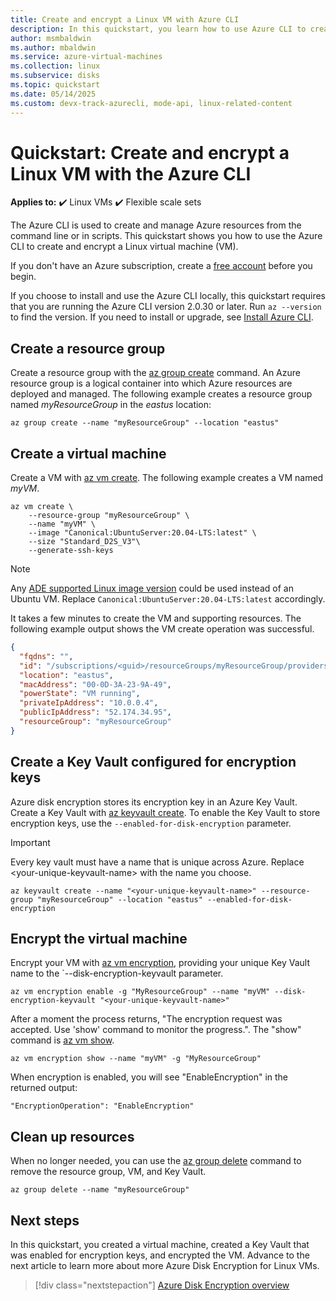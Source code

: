 ```yaml
---
title: Create and encrypt a Linux VM with Azure CLI
description: In this quickstart, you learn how to use Azure CLI to create and encrypt a Linux virtual machine
author: msmbaldwin
ms.author: mbaldwin
ms.service: azure-virtual-machines
ms.collection: linux
ms.subservice: disks
ms.topic: quickstart
ms.date: 05/14/2025
ms.custom: devx-track-azurecli, mode-api, linux-related-content
---
```


# Quickstart: Create and encrypt a Linux VM with the Azure CLI

**Applies to:** :heavy_check_mark: Linux VMs :heavy_check_mark: Flexible scale sets

The Azure CLI is used to create and manage Azure resources from the command line or in scripts. This quickstart shows you how to use the Azure CLI to create and encrypt a Linux virtual machine (VM).

If you don't have an Azure subscription, create a [free account](https://azure.microsoft.com/free/?WT.mc_id=A261C142F) before you begin.

If you choose to install and use the Azure CLI locally, this quickstart requires that you are running the Azure CLI version 2.0.30 or later. Run `az --version` to find the version. If you need to install or upgrade, see [Install Azure CLI]( /cli/azure/install-azure-cli).

## Create a resource group

Create a resource group with the [az group create](/cli/azure/group#az-group-create) command. An Azure resource group is a logical container into which Azure resources are deployed and managed. The following example creates a resource group named *myResourceGroup* in the *eastus* location:

```azurecli-interactive
az group create --name "myResourceGroup" --location "eastus"
```

## Create a virtual machine

Create a VM with [az vm create](/cli/azure/vm#az-vm-create). The following example creates a VM named *myVM*.

```azurecli-interactive
az vm create \
    --resource-group "myResourceGroup" \
    --name "myVM" \
    --image "Canonical:UbuntuServer:20.04-LTS:latest" \
    --size "Standard_D2S_V3"\
    --generate-ssh-keys
```

> [!NOTE]
> Any [ADE supported Linux image version](/azure/virtual-machines/linux/disk-encryption-overview#supported-operating-systems) could be used instead of an Ubuntu VM. Replace `Canonical:UbuntuServer:20.04-LTS:latest` accordingly.

It takes a few minutes to create the VM and supporting resources. The following example output shows the VM create operation was successful.

```json
{
  "fqdns": "",
  "id": "/subscriptions/<guid>/resourceGroups/myResourceGroup/providers/Microsoft.Compute/virtualMachines/myVM",
  "location": "eastus",
  "macAddress": "00-0D-3A-23-9A-49",
  "powerState": "VM running",
  "privateIpAddress": "10.0.0.4",
  "publicIpAddress": "52.174.34.95",
  "resourceGroup": "myResourceGroup"
}
```

## Create a Key Vault configured for encryption keys

Azure disk encryption stores its encryption key in an Azure Key Vault. Create a Key Vault with [az keyvault create](/cli/azure/keyvault#az-keyvault-create). To enable the Key Vault to store encryption keys, use the `--enabled-for-disk-encryption` parameter.

> [!Important]
> Every key vault must have a name that is unique across Azure. Replace \<your-unique-keyvault-name\> with the name you choose.

```azurecli-interactive
az keyvault create --name "<your-unique-keyvault-name>" --resource-group "myResourceGroup" --location "eastus" --enabled-for-disk-encryption
```

## Encrypt the virtual machine

Encrypt your VM with [az vm encryption](/cli/azure/vm/encryption), providing your unique Key Vault name to the `--disk-encryption-keyvault parameter.

```azurecli-interactive
az vm encryption enable -g "MyResourceGroup" --name "myVM" --disk-encryption-keyvault "<your-unique-keyvault-name>"
```

After a moment the process returns, "The encryption request was accepted. Use 'show' command to monitor the progress.". The "show" command is [az vm show](/cli/azure/vm/encryption#az-vm-encryption-show).

```azurecli-interactive
az vm encryption show --name "myVM" -g "MyResourceGroup"
```

When encryption is enabled, you will see "EnableEncryption" in the returned output:

```output
"EncryptionOperation": "EnableEncryption"
```

## Clean up resources

When no longer needed, you can use the [az group delete](/cli/azure/group) command to remove the resource group, VM, and Key Vault.

```azurecli-interactive
az group delete --name "myResourceGroup"
```

## Next steps

In this quickstart, you created a virtual machine, created a Key Vault that was enabled for encryption keys, and encrypted the VM. Advance to the next article to learn more about more Azure Disk Encryption for Linux VMs.

> [!div class="nextstepaction"]
> [Azure Disk Encryption overview](disk-encryption-overview.md)
